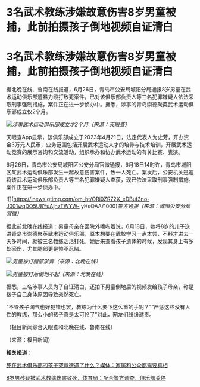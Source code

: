 # 3名武术教练涉嫌故意伤害8岁男童被捕，此前拍摄孩子倒地视频自证清白

# 3名武术教练涉嫌故意伤害8岁男童被捕，此前拍摄孩子倒地视频自证清白

据北晚在线、鲁南在线报道，6月26日，青岛市公安局城阳分局通报8岁男童在武术运动俱乐部遭暴力殴打致死案件，已对该俱乐部负责人等三名犯罪嫌疑人依法采取刑事强制措施，案件正在进一步侦办中。据悉，涉事的青岛崇德聚英武术运动俱乐部成立仅2个月。

![](https://inews.gtimg.com/om_bt/OtP0snBIuXOTs9-2DiO5xkQnyt4wWjqnwRckPriWQLWVEAA/1000)_涉事武术运动俱乐部成立才2个月（来源：天眼查）_

天眼查App显示，该俱乐部成立于2023年4月21日，法定代表人为史芳，开办资金3万元人民币，业务范围包括开展武术运动人才的培养与技术培训，开展武术运动竞赛的展示咨询和交流活动，组织承办和协办武术运动的有关比赛、表演。

6月26日，青岛市公安局城阳区公安分局官微通报，6月18日14时许，青岛市城阳区某武术运动俱乐部发生一起故意伤害案件，致一人死亡。案发后，公安机关迅速将该武术运动俱乐部负责人等三名犯罪嫌疑人查获，现已依法采取刑事强制措施。案件正在进一步侦办中。

![](https://inews.gtimg.com/om_bt/ORi0ZR72X_eDBuf3no-J001wqDO5U8YuAjhzTWYW-
yHsQAA/1000)_警方通报（来源：城阳公安分局官微）_

据此前北晚在线报道：男童母亲在医院外嚎啕着说，6月18日，她将8岁的儿子送进青岛市崇德聚英武术运动俱乐部，原本想要在武校学习一点本领，不料才进去一天多时间，就被三名教练活活打死。她后来查看孩子遗体的时候，发现其身上有多处瘀伤，尤其腿部更是惨不忍睹。

![](https://inews.gtimg.com/om_bt/OXDSu5yP7gNzgtw12twgbJajfjyLgC3fkJq9jsqE2S5ZAAA/1000)_男童被打腿部淤青（来源：北晚在线）_

![](https://inews.gtimg.com/om_bt/OHR62BpDR8TZWKGKc_ypzafM2G9c5s1U3Vs65xbH9Jh6sAA/1000)_男童被打后倒地不起（来源：北晚在线）_

据悉，三名涉事人员为了自证清白，还拍下男童倒地后的视频发给孩子母亲，称是孩子自己身体原因导致突然死亡。

“不管孩子淘气也好犯错也罢，教练为什么要下这么重的手呢？”“严惩这些没有人性的教练，那么小的孩子真是太可怜了”对此，网友们纷纷谴责。

（极目新闻综合天眼查和北晚在线、鲁南在线）

（来源：极目新闻）

**相关报道：**

[死在武术俱乐部的孩子究竟遭遇了什么？媒体：家属和公众都需要真相 ](https://new.qq.com/rain/a/20230626A05KSR00)

[8岁男孩疑被武术教练伤害致死，体育局：配合警方调查，俱乐部关停](https://new.qq.com/rain/a/20230626A06WPA00)

